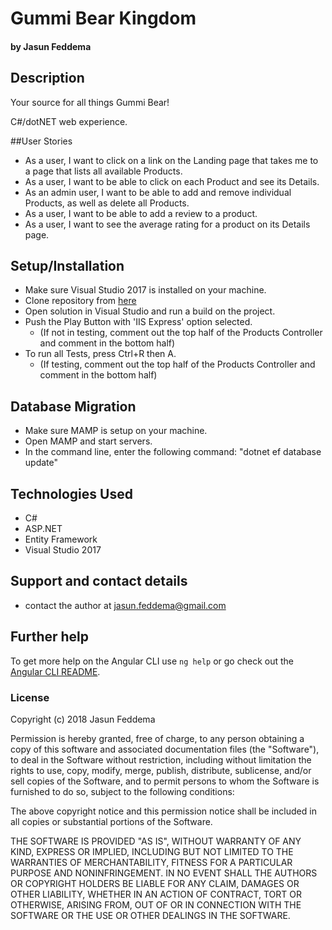 # Gummi Bear Kingdom
#### by Jasun Feddema

## Description
Your source for all things Gummi Bear! 

C#/dotNET web experience.

##User Stories

* As a user, I want to click on a link on the Landing page that takes me to a page that lists all available Products.
* As a user, I want to be able to click on each Product and see its Details.
* As an admin user, I want to be able to add and remove individual Products, as well as delete all Products. 
* As a user, I want to be able to add a review to a product.
* As a user, I want to see the average rating for a product on its Details page.


## Setup/Installation

* Make sure Visual Studio 2017 is installed on your machine.
* Clone repository from [here](https://github.com/jaybojaybojaybo/GummiBearKingdom)
* Open solution in Visual Studio and run a build on the project.
* Push the Play Button with 'IIS Express' option selected.
  * (If not in testing, comment out the top half of the Products Controller and comment in the bottom half)
* To run all Tests, press Ctrl+R then A.
  * (If testing, comment out the top half of the Products Controller and comment in the bottom half)

## Database Migration

* Make sure MAMP is setup on your machine.
* Open MAMP and start servers.
* In the command line, enter the following command: "dotnet ef database update"

## Technologies Used

* C#
* ASP.NET 
* Entity Framework
* Visual Studio 2017

## Support and contact details

* contact the author at jasun.feddema@gmail.com

## Further help

To get more help on the Angular CLI use `ng help` or go check out the [Angular CLI README](https://github.com/angular/angular-cli/blob/master/README.md).

### License

Copyright (c) 2018 Jasun Feddema

Permission is hereby granted, free of charge, to any person obtaining a copy of this software and associated documentation files (the "Software"), to deal in the Software without restriction, including without limitation the rights to use, copy, modify, merge, publish, distribute, sublicense, and/or sell copies of the Software, and to permit persons to whom the Software is furnished to do so, subject to the following conditions:

The above copyright notice and this permission notice shall be included in all copies or substantial portions of the Software.

THE SOFTWARE IS PROVIDED "AS IS", WITHOUT WARRANTY OF ANY KIND, EXPRESS OR IMPLIED, INCLUDING BUT NOT LIMITED TO THE WARRANTIES OF MERCHANTABILITY, FITNESS FOR A PARTICULAR PURPOSE AND NONINFRINGEMENT. IN NO EVENT SHALL THE AUTHORS OR COPYRIGHT HOLDERS BE LIABLE FOR ANY CLAIM, DAMAGES OR OTHER LIABILITY, WHETHER IN AN ACTION OF CONTRACT, TORT OR OTHERWISE, ARISING FROM, OUT OF OR IN CONNECTION WITH THE SOFTWARE OR THE USE OR OTHER DEALINGS IN THE SOFTWARE.